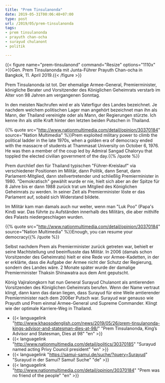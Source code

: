 ```yaml
---
title: "Prem Tinsulanonda"
date: 2019-05-31T00:06:48+07:00
type: post
url: /2019/05/prem-tinsulanonda
tags:
- prem tinsulanonda
- prayuth chan-ocha
- surayud chulanont
- politik

---
```


{{< figure name="prem-tinsulanond" command="Resize" options="1110x" >}}Gen. Prem Tinsulanonda mit Junta-F&uuml;hrer Prayuth Chan-ocha in Bangkok, 11. April 2019.{{< /figure >}}

Prem Tinsulanonda ist tot. Der ehemalige Armee-General, Premierminister, k&ouml;nigliche Berater und Vorsitzender des K&ouml;niglichen Geheimrats verstarb im Alter von 98 Jahren am vergangenen Sonntag. 

In den meisten Nachrufen wird er als Vaterfigur des Landes bezeichnet. Je nachdem welchem politischen Lager man angeh&ouml;rt bezeichnet man ihn als Mann, der Thailand vereinigte oder als Mann, der Regierungen st&uuml;rzte. Ich kenne ihn als stille Kraft hinter den letzten beiden Putschen in Thailand. 

{{% quote src="http://www.nationmultimedia.com/detail/opinion/30370184" source="Nation Multimedia" %}}Prem exploited military power to climb the political ladder in the late 1970s, when a golden era of democracy ended with the massacre of students at Thammasat University on October 6, 1976. He was then a member of the coup led by Admiral Sangad Chaloryu that toppled the elected civilian government of the day.{{% /quote %}}

Prem durchlief den f&uuml;r Thailand typischen "F&uuml;hrer-Kreislauf" via verschiedener Positionen im Milit&auml;r, dann Politik, dann Senat, dann Parlament-Mitglied, dann stellvertretender und schlie&szlig;lig Premierminister in 1980. "Demokratisch" gew&auml;hlt wurde er nie, hielt sich aber an der Spitze f&uuml;r 8 Jahre bis er dann 1988 zur&uuml;ck trat um Mitglied des K&ouml;niglichen Geheimrats zu werden. In seiner Zeit als Premierminister l&ouml;ste er das Parlament auf, sobald sich Widerstand bildete. 

Im Milit&auml;r kam man damals auch nur weiter, wenn man "Luk Poo" (Papa's Kind) war. Das f&uuml;hrte zu Aufst&auml;nden innerhalb des Milit&auml;rs, die aber mithilfe des Palasts niedergeschlagen wurden. 

{{% quote src="http://www.nationmultimedia.com/detail/opinion/30370184" source="Nation Multimedia" %}}Enough, you can resume your democracy{{% /quote %}}

Selbst nachdem Prem als Premierminister zur&uuml;ck getreten war, behielt er seine Machtstellung und beeinflusste das Milit&auml;r. In 2006 (damals schon Vorsitzender des Geheimrats) hielt er eine Rede vor Armee-Kadetten, in der er erkl&auml;rte, dass die Aufgabe der Armee nicht der Schutz der Regierung, sondern des Landes w&auml;re. 2 Monate sp&auml;ter wurde der damalige Premierminister Thaksin Shinawatra aus dem Amt geputscht.

K&ouml;nig Vajiralongkorn hat nun General Surayud Chulanont als amtierenden Vorsitzenden des K&ouml;niglichen Geheimrats berufen. Wenn der Name vertraut klingt, dann kann das daran liegen, dass Surayud f&uuml;r eine Weile amtierender Premierminister nach dem 2006er Putsch war. Surayud war genauso wie Prayuth und Prem einmal Armee-General und Supreme Commander. Klingt wie der optimale Karriere-Weg in Thailand.

- {{< languagelink "http://www.khaosodenglish.com/news/2019/05/26/prem-tinsulanonda-kings-advisor-and-statesman-dies-at-98/" "Prem Tinsulanonda, King’s Advisor and Statesman, Dies at 98" "en" >}}
- {{< languagelink "http://www.nationmultimedia.com/detail/politics/30370185" "Surayud named acting Privy Council president" "en" >}}
- {{< languagelink "https://samui-samui.de/suche/?query=Surayud" "Surayud in der Samui? Samui! Suche" "de" >}}
- {{< languagelink "http://www.nationmultimedia.com/detail/opinion/30370184" "Prem was no friend of the people" "en" >}}